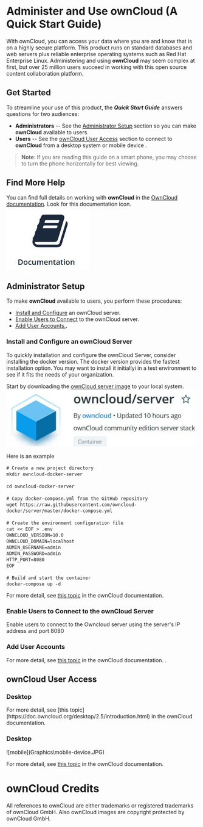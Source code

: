 #  Administer and Use **ownCloud** (A Quick Start Guide) #

With ownCloud, you can access your data where you are and know that is on a highly secure platform. This product runs on standard databases and web servers plus reliable enterprise operating systems such as Red Hat Enterprise Linux. Administering and using **ownCloud** may seem complex at first, but over 25 million users succeed in working with this open source content collaboration platform. 

## Get Started ##  
To streamline your use of this product, the ***Quick Start Guide***  answers questions for two audiences:  

- **Administrators** -- See the <a href="#admin">Administrator Setup</a> section so you can make **ownCloud** available to users.  
- **Users** -- See the <a href="#user">ownCloud User Access</a> section to connect to **ownCloud** from a desktop system or mobile device .  
> **Note**: If you are reading this guide on a smart phone, you may choose to turn the phone horizontally for best viewing.

## Find More Help ##
You can find full details on working with **ownCloud** in the [OwnCloud documentation](https://owncloud.org/help/). Look for this documentation icon.  
![documentation](Graphics\docs.JPG)

<h2 id="admin">Administrator Setup</h2>

To make **ownCloud** available to users, you perform these procedures:
- <a href="#install">Install and Configure</a> an ownCloud server.  
- <a href="#connect">Enable Users to Connect</a> to the ownCloud server.  
- <a href="#account">Add User Accounts.</a>.  

<h3 id="install">Install and Configure an ownCloud Server</h3>

To quickly installation and configure the ownCloud Server, consider installing the docker version. The docker version provides the fastest installation option. You may want to install it initiallyi in a test environment to see if it fits the needs of your organization.  

Start by downloading the [ownCloud server image](https://hub.docker.com/r/owncloud/server/) to your local system.
![docker](Graphics\docker-image.jpg)

Here is an example 

    # Create a new project directory
    mkdir owncloud-docker-server
    
    cd owncloud-docker-server
    
    # Copy docker-compose.yml from the GitHub repository
    wget https://raw.githubusercontent.com/owncloud-docker/server/master/docker-compose.yml
    
    # Create the environment configuration file
    cat << EOF > .env
    OWNCLOUD_VERSION=10.0
    OWNCLOUD_DOMAIN=localhost
    ADMIN_USERNAME=admin
    ADMIN_PASSWORD=admin
    HTTP_PORT=8080
    EOF
    
    # Build and start the container
    docker-compose up -d

For more detail, see [this topic](https://doc.owncloud.org/server/10.0/admin_manual/installation/deployment_recommendations.htm) in the ownCloud documentation.

<h3 id="connect">Enable Users to Connect to the ownCloud Server</h3>  
Enable users to connect to the Owncloud server using the  server's IP address and port 8080


<h3 id="account">Add User Accounts</h3>  

For more detail, see [this topic](https://doc.owncloud.org/server/10.0/admin_manual/configuration/user/user_configuration.html#creating-a-new-user) in the ownCloud documentation.
.
<h2 id="user">ownCloud User Access</h2>  

<h3 id="desktop">Desktop</h3>
For more detail, see [this topic](https://doc.owncloud.org/desktop/2.5/introduction.html) in the ownCloud documentation.
<h3 id="desktop">Desktop</h3>
![mobile](Graphics\mobile-device.JPG)  

For more detail, see [this topic](https://owncloud.org/download/#owncloud-mobile-apps) in the ownCloud documentation.
# ownCloud Credits #
All references to ownCloud are either trademarks or registered trademarks of ownCloud GmbH. Also ownCloud images are copyright protected by ownCloud GmbH.